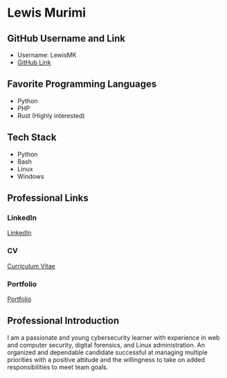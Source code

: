 # Lewis Murimi

## GitHub Username and Link

- Username: LewisMK
- [GitHub Link](https://github.com/LewisMK)

## Favorite Programming Languages

- Python
- PHP
- Rust (Highly interested)

## Tech Stack

- Python
- Bash
- Linux
- Windows

## Professional Links

### LinkedIn

[LinkedIn](https://www.linkedin.com/in/kothe-lewis/)

### CV

[Curriculum Vitae](https://docs.google.com/document/d/114zEISlsi_PGbEpHIonJiVYvq_0wREUXiXItZ1xkN1M/edit?usp=sharing)

### Portfolio

[Portfolio](kothe.hashnode.dev)

## Professional Introduction

I am a passionate and young cybersecurity learner with experience in web and computer security, digital forensics, and Linux administration. An organized and dependable candidate successful at managing multiple priorities with a positive attitude and the willingness to take on added responsibilities to meet team goals.






